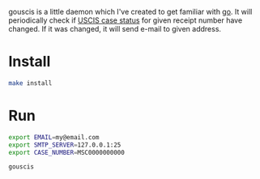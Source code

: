 gouscis is a little daemon which I've created to get familiar with [go](http://golang.org/). It will periodically check if [USCIS case status](https://egov.uscis.gov/cris/Dashboard/CaseStatus.do) for given receipt number have changed. If it was changed, it will send e-mail to given address.

# Install

```sh
make install
```

# Run

```sh
export EMAIL=my@email.com
export SMTP_SERVER=127.0.0.1:25
export CASE_NUMBER=MSC0000000000

gouscis
```
